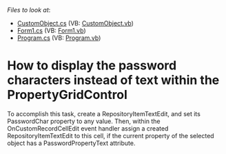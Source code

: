 <!-- default file list -->
*Files to look at*:

* [CustomObject.cs](./CS/Q140616/CustomObject.cs) (VB: [CustomObject.vb](./VB/Q140616/CustomObject.vb))
* [Form1.cs](./CS/Q140616/Form1.cs) (VB: [Form1.vb](./VB/Q140616/Form1.vb))
* [Program.cs](./CS/Q140616/Program.cs) (VB: [Program.vb](./VB/Q140616/Program.vb))
<!-- default file list end -->
# How to display the password characters instead of text within the PropertyGridControl


<p>To accomplish this task, create a RepositoryItemTextEdit, and set its PasswordChar property to any value. Then, within the OnCustomRecordCellEdit event handler assign a created RepositoryItemTextEdit to this cell, if the current property of the selected object has a PasswordPropertyText attribute.</p>

<br/>


